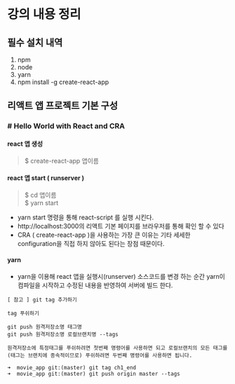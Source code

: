 # 강의 내용 정리

## 필수 설치 내역
1. npm
2. node
3. yarn
4. npm install -g create-react-app


## 리액트 앱 프로젝트 기본 구성
### # Hello World with React and CRA

#### react 앱 생성 
> $ create-react-app 앱이름 

#### react 앱 start ( runserver )
> $ cd 앱이름  
> $ yarn start

- yarn start 명령을 통해 react-script 를 실행 시킨다.
- http://localhost:3000의 리액트 기본 페이지를 브라우저를 통해 확인 할 수 있다
- CRA ( create-react-app )을 사용하는 가장 큰 이유는 기타 세세한 configuration을 직접 하지 않아도 된다는 장점 때문이다.

#### yarn
- yarn을 이용해 react 앱을 실행시(runserver) 소스코드를 변경 하는 순간 yarn이 컴파일을 시작하고 수정된 내용을 반영하여 서버에 빌드 한다.

```
[ 참고 ] git tag 추가하기

tag 푸쉬하기

git push 원격저장소명 태그명
git push 원격저장소명 로컬브랜치명 --tags

원격저장소에 특정태그를 푸쉬하려면 첫번째 명령어를 사용하면 되고 로컬브랜치의 모든 태그를(태그는 브랜치에 종속적이므로) 푸쉬하려면 두번째 명령어를 사용하면 됩니다.

➜  movie_app git:(master) git tag ch1_end
➜  movie_app git:(master) git push origin master --tags
```


